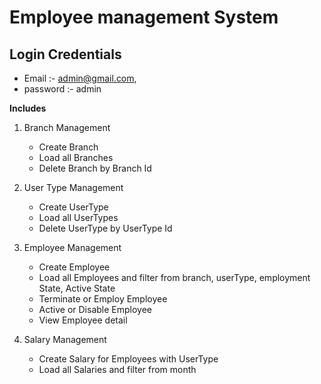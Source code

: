 # **Employee management System**

## Login Credentials

* Email :- admin@gmail.com,
* password :- admin

**Includes**

1. Branch Management
   * Create Branch
   * Load all Branches
   * Delete Branch by Branch Id

2. User Type Management
   * Create UserType
   * Load all UserTypes
   * Delete UserType by UserType Id

3. Employee Management
   * Create Employee
   * Load all Employees and filter from branch, userType, employment State, Active State
   * Terminate or Employ Employee
   * Active or Disable Employee
   * View Employee detail

4. Salary Management
   * Create Salary for Employees with UserType
   * Load all Salaries and filter from month
